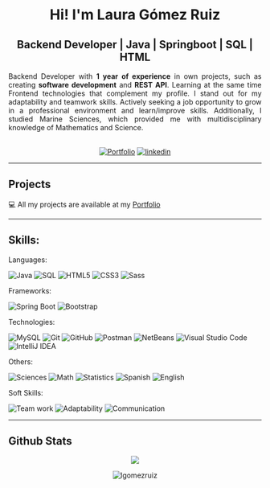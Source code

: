 <div align="center"> 

# Hi! I'm Laura Gómez Ruiz
## Backend Developer | Java | Springboot | SQL | HTML
</div>

<div align="justify"> Backend Developer with <b>1 year of experience</b> in own projects, such as creating <b>software development</b> and <b>REST API</b>. Learning at the same time Frontend technologies that complement my profile. I stand out for my adaptability and teamwork skills. Actively seeking a job opportunity to grow in a professional environment and learn/improve skills. Additionally, I studied Marine Sciences, which provided me with multidisciplinary knowledge of Mathematics and Science. </div>
<br>

<div align="center">

[![Portfolio](https://img.shields.io/badge/Portfolio-CEE7FF?style=for-the-badge&labelColor=black&link=https%3A%2F%2Flauragomezruiz.netlify.app%2F)](https://lauragomezruiz.netlify.app/)
[![linkedin](https://img.shields.io/badge/LinkedIn-0A66C2?style=for-the-badge&logo=linkedin&logoColor=white)](https://www.linkedin.com/in/lgomezruiz/)

</div>
<!-- [![github](https://img.shields.io/badge/GitHub-808080?style=for-the-badge&logo=github&logoColor=white)](https://github.com/lgomezruiz) -->
<!--[![instagram](https://img.shields.io/badge/Instagram-E4405F?style=for-the-badge&logo=instagram&logoColor=white)](https://www.instagram.com/onebreathlaura/)-->

---

## Projects

💻 All my projects are available at my [Portfolio](https://lauragomezruiz.netlify.app/)

---

## Skills:

Languages:

![Java](https://img.shields.io/badge/Java-007396?style=for-the-badge&logoColor=white)
![SQL](https://img.shields.io/badge/SQL-4479A1?style=for-the-badge&labelColor=white)
![HTML5](https://img.shields.io/badge/HTML5-E34F26?style=for-the-badge&logo=HTML5&logoColor=white)
![CSS3](https://img.shields.io/badge/CSS3-1572B6?style=for-the-badge&logo=CSS3&logoColor=white)
![Sass](https://img.shields.io/badge/Sass-CC6699?style=for-the-badge&logo=Sass&logoColor=white)

Frameworks:

![Spring Boot](https://img.shields.io/badge/Spring%20Boot-6DB33F?style=for-the-badge&logo=springboot&logoColor=white)
![Bootstrap](https://img.shields.io/badge/Bootstrap-7952B3?style=for-the-badge&logo=bootstrap&logoColor=white)

Technologies:

![MySQL](https://img.shields.io/badge/MySQL-4479A1?style=for-the-badge&logo=MySQL&logoColor=white)
![Git](https://img.shields.io/badge/Git-F05032?style=for-the-badge&logo=Git&logoColor=white)
![GitHub](https://img.shields.io/badge/GitHub-808080?style=for-the-badge&logo=github&logoColor=white)
![Postman](https://img.shields.io/badge/Postman-FF6C37?style=for-the-badge&logo=postman&logoColor=white)
![NetBeans](https://img.shields.io/badge/NetBeans-1B6AC6?style=for-the-badge&logo=apachenetbeanside&logoColor=white)
![Visual Studio Code](https://img.shields.io/badge/Visual%20Studio%20Code-007ACC?style=for-the-badge&logo=visualstudiocode&logoColor=white)
![IntelliJ IDEA](https://img.shields.io/badge/IntelliJ%20Idea-808080?style=for-the-badge&logo=intellijidea&logoColor=white)

Others:

![Sciences](https://img.shields.io/badge/Sciences-00D21D?style=for-the-badge&labelColor=white)
![Math](https://img.shields.io/badge/Math-FF0000?style=for-the-badge&labelColor=white)
![Statistics](https://img.shields.io/badge/Statistics-FF0000?style=for-the-badge&labelColor=white)
![Spanish](https://img.shields.io/badge/Spanish-9F76C2?style=for-the-badge&labelColor=white)
![English](https://img.shields.io/badge/English-9F76C2?style=for-the-badge&labelColor=white)

Soft Skills:

![Team work](https://img.shields.io/badge/Team%20work-D6B600?style=for-the-badge&labelColor=white)
![Adaptability](https://img.shields.io/badge/Adaptability-D6B600?style=for-the-badge&labelColor=white)
![Communication](https://img.shields.io/badge/Communication-D6B600?style=for-the-badge&labelColor=white)

---

## Github Stats
<div align="center">

<img src="https://github-readme-stats.vercel.app/api?username=lgomezruiz&show_icons=true&count_private=true&hide_border=true" align="center"/>

<br>

<p><img align="center" src="https://github-readme-stats.vercel.app/api/top-langs?username=lgomezruiz&show_icons=true&locale=en&layout=compact" alt="lgomezruiz" /></p>
</div>
